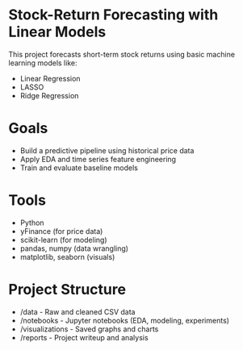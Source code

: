 # Stock-Return Forecasting with Linear Models

This project forecasts short-term stock returns using basic machine learning models like:
- Linear Regression
- LASSO
- Ridge Regression

# Goals

- Build a predictive pipeline using historical price data
- Apply EDA and time series feature engineering
- Train and evaluate baseline models

# Tools

- Python
- yFinance (for price data)
- scikit-learn (for modeling)
- pandas, numpy (data wrangling)
- matplotlib, seaborn (visuals)

# Project Structure
- /data - Raw and cleaned CSV data
- /notebooks - Jupyter notebooks (EDA, modeling, experiments)
- /visualizations - Saved graphs and charts
- /reports - Project writeup and analysis
